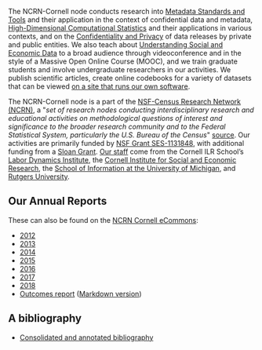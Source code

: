 The NCRN-Cornell node conducts research into [Metadata Standards and Tools](https://www.ncrn.cornell.edu/projects#Metadata_Standards_and_Tools) and their application in the context of confidential data and metadata, [High-Dimensional Computational Statistics](https://www.ncrn.cornell.edu/projects#High-Dimensional_Computational_Statistics_with_Applications) and their applications in various contexts, and on the [Confidentiality and Privacy](https://www.ncrn.cornell.edu/projects#Confidentiality_and_Privacy) of data releases by private and public entities. We also teach about [Understanding Social and Economic Data](https://www.ncrn.cornell.edu/training/#Understanding_Social_and_Economic_Data) to a broad audience through videoconference and in the style of a Massive Open Online Course (MOOC), and we train graduate students and involve undergraduate researchers in our activities. We  publish scientific articles, create online codebooks for a variety of datasets that can be viewed [on a site that runs our own software](https://www.ncrn.cornell.edu/ced2ar-web/).

The NCRN-Cornell node is a part of the [NSF-Census Research Network (NCRN)](https://www.ncrn.info), a "_set of research nodes conducting interdisciplinary research and educational activities on methodological questions of interest and significance to the broader research community and to the Federal Statistical System, particularly the U.S. Bureau of the Census_" [source](http://www.nsf.gov/pubs/2012/nsf12017/nsf12017.jsp?org=SBE). Our activities are primarily funded by [NSF Grant SES-1131848](http://www.nsf.gov/awardsearch/showAward?AWD_ID=1131848), with additional funding from a [Sloan Grant](https://sloan.org/grant-detail/6845). [Our staff](https://www.ncrn.cornell.edu/people/) come from the Cornell ILR School’s [Labor Dynamics Institute](http://www.ilr.cornell.edu/ldi/), the [Cornell Institute for Social and Economic Research](http://ciser.cornell.edu/), the [School of Information at the University of Michigan](https://www.si.umich.edu/), and [Rutgers University](http://www.rutgers.edu/).

## Our Annual Reports
These can also be found on the [NCRN Cornell eCommons](https://hdl.handle.net/1813/30503):

- [2012](nsf-annual-report-2012.pdf)
- [2013](nsf-annual-report-2013.pdf)
- [2014](nsf-annual-report-2014.pdf)
- [2015](nsf-annual-report-2015.pdf)
- [2016](nsf-annual-report-2016.pdf)
- [2017](nsf-annual-report-2017.pdf)
- [2018](nsf-annual-report-2018.pdf)
- [Outcomes report](outcomes-report.html) ([Markdown version](outcomes-report.md))

## A bibliography
- [Consolidated and annotated bibliography](nsf-cornell-bibliography.pdf)
